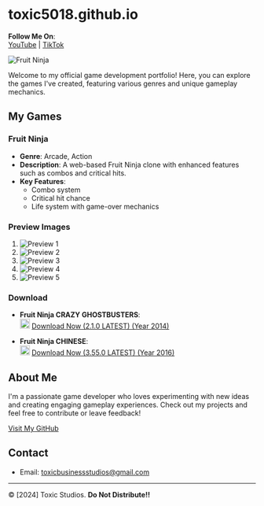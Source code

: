 # toxic5018.github.io

**Follow Me On**:  
[YouTube](https://www.youtube.com/@toxic5018.3) | [TikTok](https://www.tiktok.com/@toxic5018yt)

![Fruit Ninja](./fruit-ninja.png)

Welcome to my official game development portfolio! Here, you can explore the games I've created, featuring various genres and unique gameplay mechanics.

## My Games

### Fruit Ninja
- **Genre**: Arcade, Action
- **Description**: A web-based Fruit Ninja clone with enhanced features such as combos and critical hits.
- **Key Features**:
  - Combo system
  - Critical hit chance
  - Life system with game-over mechanics

### Preview Images
1. ![Preview 1](./images/preview1.png)
2. ![Preview 2](./images/preview2.png)
3. ![Preview 3](./images/preview3.png)
4. ![Preview 4](./images/preview4.png)
5. ![Preview 5](./images/preview5.png)

### Download
- **Fruit Ninja CRAZY GHOSTBUSTERS**:  
  <img src="https://www.svgrepo.com/show/255837/zip.svg" alt="ZIP Icon" width="20" height="20"/> [Download Now (2.1.0 LATEST) (Year 2014)](https://www.mediafire.com/file/p281pfhcgdipw8n/Fruit_Ninja_Ghostbusters_Mod_By_Superstrongtaner_%2528Revised%2529.zip/file)

- **Fruit Ninja CHINESE**:  
  <img src="https://cdn-icons-png.flaticon.com/512/9704/9704665.png" alt="OBB Icon" width="20" height="20"/> [Download Now (3.55.0 LATEST) (Year 2016)](https://www.mediafire.com/file/gqi330uzno5ka0d/Fruit_Ninja_Chinese_%2528Revised%2529.apk/file)

## About Me
I'm a passionate game developer who loves experimenting with new ideas and creating engaging gameplay experiences. Check out my projects and feel free to contribute or leave feedback!

[Visit My GitHub](https://github.com/toxic5018)

## Contact
- Email: toxicbusinessstudios@gmail.com

---

© [2024] Toxic Studios. **Do Not Distribute!!**
